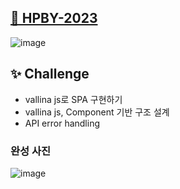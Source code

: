 ## [🎨 HPBY-2023](http://new-year-2023-sumi.s3-website-ap-northeast-1.amazonaws.com/)

![image](https://user-images.githubusercontent.com/49177223/213477371-97ab1f09-3589-41aa-aa97-209b5378e06a.png)


## ✨ Challenge
- vallina js로 SPA 구현하기
- vallina js, Component 기반 구조 설계
- API error handling

### 완성 사진
![image](https://user-images.githubusercontent.com/49177223/213478879-7ec086a3-ec90-45f0-bfa6-3b17891427e4.png)
